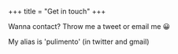 +++
title = "Get in touch"
+++

Wanna contact? Throw me a tweet or email me 😀

My alias is 'pulimento' (in twitter and gmail)
